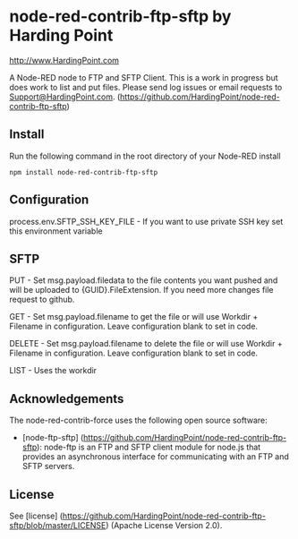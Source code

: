 
# node-red-contrib-ftp-sftp by Harding Point

http://www.HardingPoint.com

A Node-RED node to FTP and SFTP Client. This is a work in progress but does work to list and put files. Please send log issues or email requests to Support@HardingPoint.com.
(https://github.com/HardingPoint/node-red-contrib-ftp-sftp)

Install
-------

Run the following command in the root directory of your Node-RED install

    npm install node-red-contrib-ftp-sftp


Configuration
-------

process.env.SFTP_SSH_KEY_FILE - If you want to use private SSH key set this environment variable

SFTP
-------
PUT - Set msg.payload.filedata to the file contents you want pushed and will be uploaded to {GUID}.FileExtension. If you need more changes file request to github.

GET - Set msg.payload.filename to get the file or will use Workdir + Filename in configuration. Leave configuration blank to set in code.

DELETE - Set msg.payload.filename to delete the file or will use Workdir + Filename in configuration. Leave configuration blank to set in code.

LIST - Uses the workdir


Acknowledgements
----------------

The node-red-contrib-force uses the following open source software:

- [node-ftp-sftp] (https://github.com/HardingPoint/node-red-contrib-ftp-sftp): node-ftp is an FTP and SFTP client module for node.js that provides an asynchronous interface for communicating with an FTP and SFTP servers.

License
-------

See [license] (https://github.com/HardingPoint/node-red-contrib-ftp-sftp/blob/master/LICENSE) (Apache License Version 2.0).

